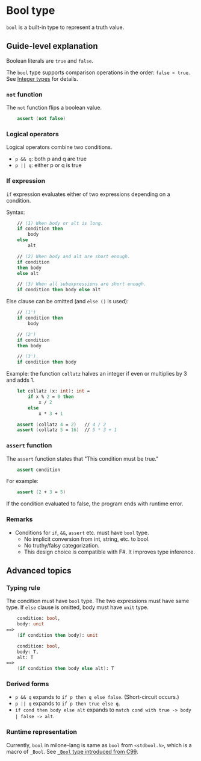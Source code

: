 # Bool type

`bool` is a built-in type to represent a truth value.

## Guide-level explanation

Boolean literals are `true` and `false`.

The `bool` type supports comparison operations in the order: `false < true`. See [Integer types](./integer_types.md#Operations) for details.

### `not` function

The `not` function flips a boolean value.

```fsharp
    assert (not false)
```

### Logical operators

Logical operators combine two conditions.

- `p && q`: both p and q are true
- `p || q`: either p or q is true

### If expression

`if` expression evaluates either of two expressions depending on a condition.

Syntax:

```fsharp
    // (1) When body or alt is long.
    if condition then
        body
    else
        alt

    // (2) When body and alt are short enough.
    if condition
    then body
    else alt

    // (3) When all subexpressions are short enough.
    if condition then body else alt
```

Else clause can be omitted (and `else ()` is used):

```fsharp
    // (1')
    if condition then
        body

    // (2')
    if condition
    then body

    // (3').
    if condition then body
```

Example: the function `collatz` halves an integer if even or multiplies by 3 and adds 1.

```fsharp
    let collatz (x: int): int =
        if x % 2 = 0 then
            x / 2
        else
            x * 3 + 1

    assert (collatz 4 = 2)   // 4 / 2
    assert (collatz 5 = 16)  // 5 * 3 + 1
```

### `assert` function

The `assert` function states that "This condition must be true."

```fsharp
    assert condition
```

For example:

```fsharp
    assert (2 + 3 = 5)
```

If the condition evaluated to false, the program ends with runtime error.

### Remarks

- Conditions for `if`, `&&`, `assert` etc. must have `bool` type.
    - No implicit conversion from int, string, etc. to bool.
    - No truthy/falsy categorization.
    - This design choice is compatible with F#. It improves type inference.

## Advanced topics

### Typing rule

The condition must have `bool` type.
The two expressions must have same type.
If `else` clause is omitted, body must have `unit` type.

```fsharp
    condition: bool,
    body: unit
==>
    (if condition then body): unit
```

```fsharp
    condition: bool,
    body: T,
    alt: T
==>
    (if condition then body else alt): T
```

### Derived forms

- `p && q` expands to `if p then q else false`. (Short-circuit occurs.)
- `p || q` expands to `if p then true else q`.
- `if cond then body else alt` expands to `match cond with true -> body | false -> alt`.

### Runtime representation

Currently, `bool` in milone-lang is same as `bool` from `<stdbool.h>`, which is a macro of `_Bool`.
See [`_Bool` type introduced from C99](https://en.cppreference.com/w/c/language/arithmetic_types#Boolean_type).
